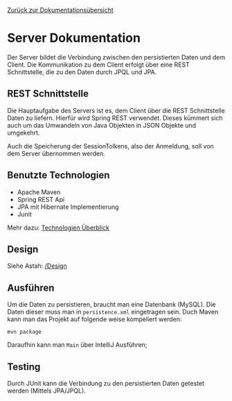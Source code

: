[Zurück zur Dokumentationsübersicht](./Dokumentation.md)
# Server Dokumentation
Der Server bildet die Verbindung zwischen den persistierten Daten und dem Client.
Die Kommunikation zu dem Client erfolgt über eine REST Schnittstelle, die zu den Daten durch JPQL und JPA.

## REST Schnittstelle
Die Hauptaufgabe des Servers ist es, dem Client über die REST Schnittstelle Daten zu liefern.
Hierfür wird Spring REST verwendet. Dieses kümmert sich auch um das Umwandeln von Java Objekten in JSON Objekte und umgekehrt.

Auch die Speicherung der SessionTolkens, also der Anmeldung, soll von dem Server übernommen werden.

## Benutzte Technologien
  * Apache Maven
  * Spring REST Api
  * JPA mit Hibernate Implementierung
  * Junit

  Mehr dazu: [Technologien Überblick](./Technologien_Overview.md)
  
## Design
Siehe Astah: [/Design](./../Design)

## Ausführen
Um die Daten zu persistieren, braucht man eine Datenbank (MySQL). 
Die Daten dieser muss man in `persistence.xml` eingetragen sein.
Duch Maven kann man das Projekt auf folgende weise kompeliert werden:
```
mvn package
```
Daraufhin kann man `Main` über IntelliJ Ausführen;


## Testing

Durch JUnit kann die Verbindung zu den persistierten Daten getestet werden (Mittels JPA/JPQL).

